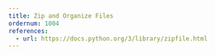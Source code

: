 ```yaml
---
title: Zip and Organize Files
ordernum: 1004
references:
  - url: https://docs.python.org/3/library/zipfile.html
---
```


